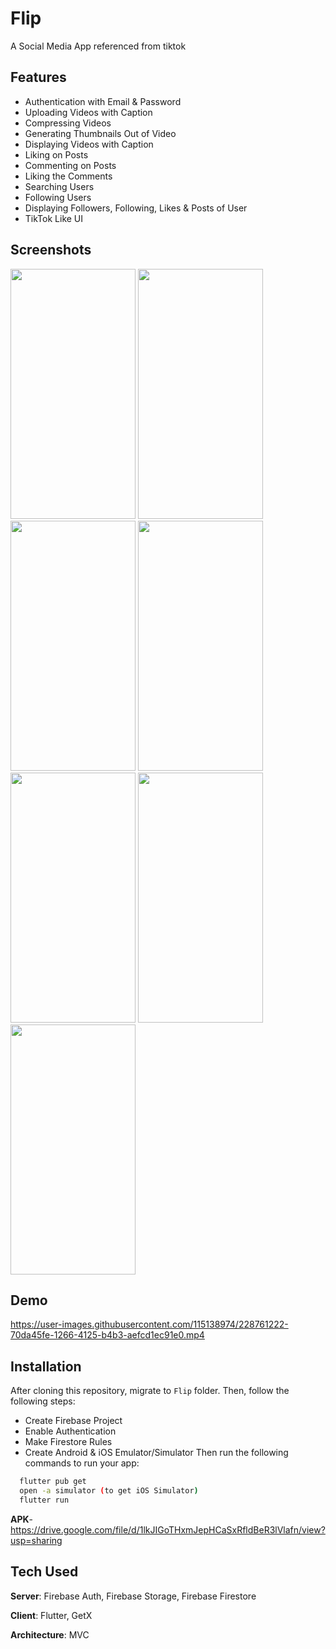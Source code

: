 # Flip

A Social Media App referenced from tiktok

## Features
- Authentication with Email & Password
- Uploading Videos with Caption
- Compressing Videos
- Generating Thumbnails Out of Video
- Displaying Videos with Caption
- Liking on Posts
- Commenting on Posts
- Liking the Comments
- Searching Users
- Following Users
- Displaying Followers, Following, Likes & Posts of User
- TikTok Like UI

## Screenshots

<p float="left">
<img src="https://user-images.githubusercontent.com/115138974/228760371-854b1770-23c0-4880-ad2a-cec11d98c877.jpg" height ="400" width ="200">
<img src="https://user-images.githubusercontent.com/115138974/228760389-26ee83cb-5202-41d7-b778-4a7f4a0f34fc.jpg" height ="400" width ="200">
<img src="https://user-images.githubusercontent.com/115138974/228760401-cacc2311-0a54-46e2-9b60-c944aab37736.jpg" height ="400" width ="200">
 <img src="https://user-images.githubusercontent.com/115138974/228760411-ae5130a5-454d-4463-a8be-d6f991536205.jpg" height ="400" width ="200">
 <img src="https://user-images.githubusercontent.com/115138974/228760425-a4d9fc64-ae9e-4180-a5d3-589f49dc049a.jpg" height ="400" width ="200">
  <img src="https://user-images.githubusercontent.com/115138974/228760451-10e42be7-2cec-4f65-9972-9c274910c320.jpg" height ="400" width ="200">
 <img src="https://user-images.githubusercontent.com/115138974/228760476-0658141a-9ad9-44f2-a527-316dbe9a90d8.jpg" height ="400" width ="200">
  </p>
  
 ## Demo
 
 

https://user-images.githubusercontent.com/115138974/228761222-70da45fe-1266-4125-b4b3-aefcd1ec91e0.mp4



## Installation
After cloning this repository, migrate to ```Flip``` folder. Then, follow the following steps:
- Create Firebase Project
- Enable Authentication
- Make Firestore Rules
- Create Android & iOS Emulator/Simulator
Then run the following commands to run your app:
```bash
  flutter pub get
  open -a simulator (to get iOS Simulator)
  flutter run
```
**APK**-https://drive.google.com/file/d/1lkJIGoTHxmJepHCaSxRfldBeR3lVlafn/view?usp=sharing
## Tech Used
**Server**: Firebase Auth, Firebase Storage, Firebase Firestore

**Client**: Flutter, GetX

**Architecture**: MVC
    


